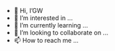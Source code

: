 - 👋 Hi, I’GW
- 👀 I’m interested in ...
- 🌱 I’m currently learning ...
- 💞️ I’m looking to collaborate on ...
- 📫 How to reach me ...



<!---
George a ✨ special ✨ repository because its `README.md` (this file) appears on your GitHub profile.
You can click the Preview link to take a look at your changes.
--->
